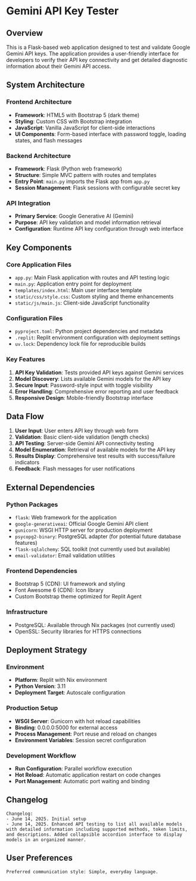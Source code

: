 # Gemini API Key Tester

## Overview

This is a Flask-based web application designed to test and validate Google Gemini API keys. The application provides a user-friendly interface for developers to verify their API key connectivity and get detailed diagnostic information about their Gemini API access.

## System Architecture

### Frontend Architecture
- **Framework**: HTML5 with Bootstrap 5 (dark theme)
- **Styling**: Custom CSS with Bootstrap integration
- **JavaScript**: Vanilla JavaScript for client-side interactions
- **UI Components**: Form-based interface with password toggle, loading states, and flash messages

### Backend Architecture
- **Framework**: Flask (Python web framework)
- **Structure**: Simple MVC pattern with routes and templates
- **Entry Point**: `main.py` imports the Flask app from `app.py`
- **Session Management**: Flask sessions with configurable secret key

### API Integration
- **Primary Service**: Google Generative AI (Gemini)
- **Purpose**: API key validation and model information retrieval
- **Configuration**: Runtime API key configuration through web interface

## Key Components

### Core Application Files
- `app.py`: Main Flask application with routes and API testing logic
- `main.py`: Application entry point for deployment
- `templates/index.html`: Main user interface template
- `static/css/style.css`: Custom styling and theme enhancements
- `static/js/main.js`: Client-side JavaScript functionality

### Configuration Files
- `pyproject.toml`: Python project dependencies and metadata
- `.replit`: Replit environment configuration with deployment settings
- `uv.lock`: Dependency lock file for reproducible builds

### Key Features
1. **API Key Validation**: Tests provided API keys against Gemini services
2. **Model Discovery**: Lists available Gemini models for the API key
3. **Secure Input**: Password-style input with toggle visibility
4. **Error Handling**: Comprehensive error reporting and user feedback
5. **Responsive Design**: Mobile-friendly Bootstrap interface

## Data Flow

1. **User Input**: User enters API key through web form
2. **Validation**: Basic client-side validation (length checks)
3. **API Testing**: Server-side Gemini API connectivity testing
4. **Model Enumeration**: Retrieval of available models for the API key
5. **Results Display**: Comprehensive test results with success/failure indicators
6. **Feedback**: Flash messages for user notifications

## External Dependencies

### Python Packages
- `flask`: Web framework for the application
- `google-generativeai`: Official Google Gemini API client
- `gunicorn`: WSGI HTTP server for production deployment
- `psycopg2-binary`: PostgreSQL adapter (for potential future database features)
- `flask-sqlalchemy`: SQL toolkit (not currently used but available)
- `email-validator`: Email validation utilities

### Frontend Dependencies
- Bootstrap 5 (CDN): UI framework and styling
- Font Awesome 6 (CDN): Icon library
- Custom Bootstrap theme optimized for Replit Agent

### Infrastructure
- PostgreSQL: Available through Nix packages (not currently used)
- OpenSSL: Security libraries for HTTPS connections

## Deployment Strategy

### Environment
- **Platform**: Replit with Nix environment
- **Python Version**: 3.11
- **Deployment Target**: Autoscale configuration

### Production Setup
- **WSGI Server**: Gunicorn with hot reload capabilities
- **Binding**: 0.0.0.0:5000 for external access
- **Process Management**: Port reuse and reload on changes
- **Environment Variables**: Session secret configuration

### Development Workflow
- **Run Configuration**: Parallel workflow execution
- **Hot Reload**: Automatic application restart on code changes
- **Port Management**: Automatic port waiting and binding

## Changelog

```
Changelog:
- June 14, 2025. Initial setup
- June 14, 2025. Enhanced API testing to list all available models with detailed information including supported methods, token limits, and descriptions. Added collapsible accordion interface to display models in an organized manner.
```

## User Preferences

```
Preferred communication style: Simple, everyday language.
```